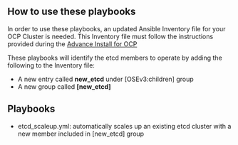 ## How to use these playbooks

In order to use these playbooks, an updated Ansible Inventory file for your OCP Cluster is needed. This Inventory file must follow the instructions provided during the [Advance Install for OCP](https://docs.openshift.org/latest/install_config/install/advanced_install.html#configuring-ansible)

These playbooks will identify the etcd members to operate by adding the following to the Inventory file:

* A new entry called **new_etcd** under [OSEv3:children] group
* A new group called **[new_etcd]**

## Playbooks

* etcd_scaleup.yml: automatically scales up an existing etcd cluster with a new member included in [new_etcd] group

